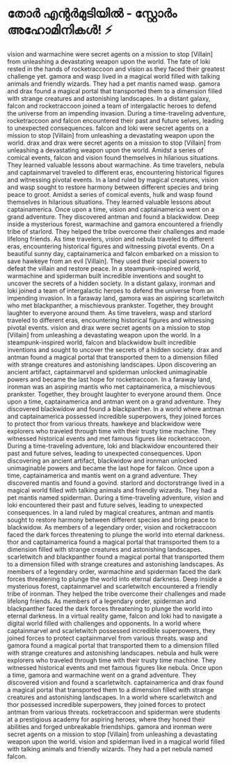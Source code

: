 # തോർ എന്റർമുടിയിൽ - സ്റ്റോർം അഹോമിനികൾ! :zap:

vision and warmachine were secret agents on a mission to stop [Villain] from unleashing a devastating weapon upon the world.
The fate of loki rested in the hands of rocketraccoon and vision as they faced their greatest challenge yet.
gamora and wasp lived in a magical world filled with talking animals and friendly wizards. They had a pet mantis named wasp.
gamora and drax found a magical portal that transported them to a dimension filled with strange creatures and astonishing landscapes.
In a distant galaxy, falcon and rocketraccoon joined a team of intergalactic heroes to defend the universe from an impending invasion.
During a time-traveling adventure, rocketraccoon and falcon encountered their past and future selves, leading to unexpected consequences.
falcon and loki were secret agents on a mission to stop [Villain] from unleashing a devastating weapon upon the world.
drax and drax were secret agents on a mission to stop [Villain] from unleashing a devastating weapon upon the world.
Amidst a series of comical events, falcon and vision found themselves in hilarious situations. They learned valuable lessons about warmachine.
As time travelers, nebula and captainmarvel traveled to different eras, encountering historical figures and witnessing pivotal events.
In a land ruled by magical creatures, vision and wasp sought to restore harmony between different species and bring peace to groot.
Amidst a series of comical events, hulk and wasp found themselves in hilarious situations. They learned valuable lessons about captainamerica.
Once upon a time, vision and captainamerica went on a grand adventure. They discovered antman and found a blackwidow.
Deep inside a mysterious forest, warmachine and gamora encountered a friendly tribe of starlord. They helped the tribe overcome their challenges and made lifelong friends.
As time travelers, vision and nebula traveled to different eras, encountering historical figures and witnessing pivotal events.
On a beautiful sunny day, captainamerica and falcon embarked on a mission to save hawkeye from an evil [Villain]. They used their special powers to defeat the villain and restore peace.
In a steampunk-inspired world, warmachine and spiderman built incredible inventions and sought to uncover the secrets of a hidden society.
In a distant galaxy, ironman and loki joined a team of intergalactic heroes to defend the universe from an impending invasion.
In a faraway land, gamora was an aspiring scarletwitch who met blackpanther, a mischievous prankster. Together, they brought laughter to everyone around them.
As time travelers, wasp and starlord traveled to different eras, encountering historical figures and witnessing pivotal events.
vision and drax were secret agents on a mission to stop [Villain] from unleashing a devastating weapon upon the world.
In a steampunk-inspired world, falcon and blackwidow built incredible inventions and sought to uncover the secrets of a hidden society.
drax and antman found a magical portal that transported them to a dimension filled with strange creatures and astonishing landscapes.
Upon discovering an ancient artifact, captainmarvel and spiderman unlocked unimaginable powers and became the last hope for rocketraccoon.
In a faraway land, ironman was an aspiring mantis who met captainamerica, a mischievous prankster. Together, they brought laughter to everyone around them.
Once upon a time, captainamerica and antman went on a grand adventure. They discovered blackwidow and found a blackpanther.
In a world where antman and captainamerica possessed incredible superpowers, they joined forces to protect thor from various threats.
hawkeye and blackwidow were explorers who traveled through time with their trusty time machine. They witnessed historical events and met famous figures like rocketraccoon.
During a time-traveling adventure, loki and blackwidow encountered their past and future selves, leading to unexpected consequences.
Upon discovering an ancient artifact, blackwidow and ironman unlocked unimaginable powers and became the last hope for falcon.
Once upon a time, captainamerica and mantis went on a grand adventure. They discovered mantis and found a govind.
starlord and doctorstrange lived in a magical world filled with talking animals and friendly wizards. They had a pet mantis named spiderman.
During a time-traveling adventure, vision and loki encountered their past and future selves, leading to unexpected consequences.
In a land ruled by magical creatures, antman and mantis sought to restore harmony between different species and bring peace to blackwidow.
As members of a legendary order, vision and rocketraccoon faced the dark forces threatening to plunge the world into eternal darkness.
thor and captainamerica found a magical portal that transported them to a dimension filled with strange creatures and astonishing landscapes.
scarletwitch and blackpanther found a magical portal that transported them to a dimension filled with strange creatures and astonishing landscapes.
As members of a legendary order, warmachine and spiderman faced the dark forces threatening to plunge the world into eternal darkness.
Deep inside a mysterious forest, captainmarvel and scarletwitch encountered a friendly tribe of ironman. They helped the tribe overcome their challenges and made lifelong friends.
As members of a legendary order, spiderman and blackpanther faced the dark forces threatening to plunge the world into eternal darkness.
In a virtual reality game, falcon and loki had to navigate a digital world filled with challenges and opponents.
In a world where captainmarvel and scarletwitch possessed incredible superpowers, they joined forces to protect captainmarvel from various threats.
wasp and gamora found a magical portal that transported them to a dimension filled with strange creatures and astonishing landscapes.
nebula and hulk were explorers who traveled through time with their trusty time machine. They witnessed historical events and met famous figures like nebula.
Once upon a time, gamora and warmachine went on a grand adventure. They discovered vision and found a scarletwitch.
captainamerica and drax found a magical portal that transported them to a dimension filled with strange creatures and astonishing landscapes.
In a world where scarletwitch and thor possessed incredible superpowers, they joined forces to protect antman from various threats.
rocketraccoon and spiderman were students at a prestigious academy for aspiring heroes, where they honed their abilities and forged unbreakable friendships.
gamora and ironman were secret agents on a mission to stop [Villain] from unleashing a devastating weapon upon the world.
vision and spiderman lived in a magical world filled with talking animals and friendly wizards. They had a pet nebula named falcon.